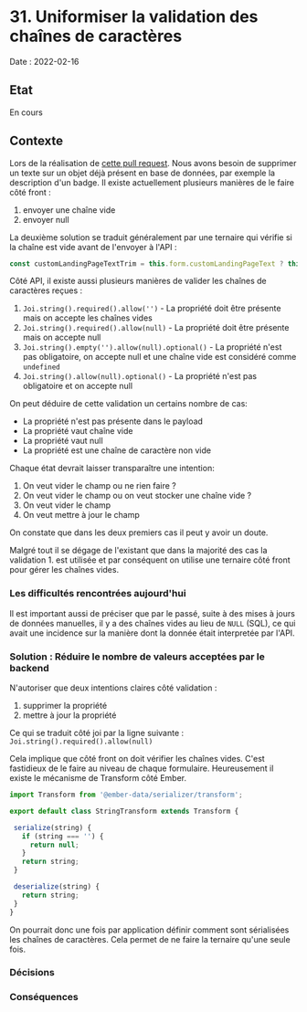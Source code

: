 # 31. Uniformiser la validation des chaînes de caractères

Date : 2022-02-16

## Etat

En cours

## Contexte

Lors de la réalisation de [cette pull request](https://github.com/1024pix/pix/pull/3953).
Nous avons besoin de supprimer un texte sur un objet déjà présent en base de données, par exemple la description d'un badge.
Il existe actuellement plusieurs manières de le faire côté front :
1. envoyer une chaîne vide
2. envoyer null

La deuxième solution se traduit généralement par une ternaire qui vérifie si la chaîne est vide avant de l'envoyer à l'API :

```js
const customLandingPageTextTrim = this.form.customLandingPageText ? this.form.customLandingPageText.trim() : null;
```

Côté API, il existe aussi plusieurs manières de valider les chaînes de caractères reçues :
1. `Joi.string().required().allow('')` - La propriété doit être présente mais on accepte les chaînes vides
2. `Joi.string().required().allow(null)` - La propriété doit être présente mais on accepte null
3. `Joi.string().empty('').allow(null).optional()` - La propriété n'est pas obligatoire, on accepte null et une chaîne vide est considéré comme `undefined`
4. `Joi.string().allow(null).optional()` - La propriété n'est pas obligatoire et on accepte null

On peut déduire de cette validation un certains nombre de cas:
- La propriété n'est pas présente dans le payload
- La propriété vaut chaîne vide
- La propriété vaut null
- La propriété est une chaîne de caractère non vide

Chaque état devrait laisser transparaître une intention:
1. On veut vider le champ ou ne rien faire ?
2. On veut vider le champ ou on veut stocker une chaîne vide ?
3. On veut vider le champ
4. On veut mettre à jour le champ

On constate que dans les deux premiers cas il peut y avoir un doute.

Malgré tout il se dégage de l'existant que dans la majorité des cas la validation 1. est utilisée et par conséquent on utilise une ternaire côté front pour gérer les chaînes vides.

### Les difficultés rencontrées aujourd'hui

Il est important aussi de préciser que par le passé, suite à des mises à jours de données manuelles, il y a des chaînes vides au lieu de `NULL` (SQL),  ce qui avait une incidence sur la manière dont la donnée était interpretée par l'API.

### Solution : Réduire le nombre de valeurs acceptées par le backend 

N'autoriser que deux intentions claires côté validation :
1. supprimer la propriété
2. mettre à jour la propriété

Ce qui se traduit côté joi par la ligne suivante :
`Joi.string().required().allow(null)`

Cela implique que côté front on doit vérifier les chaînes vides. C'est fastidieux de le faire au niveau de chaque formulaire.
Heureusement il existe le mécanisme de Transform côté Ember.

```js
import Transform from '@ember-data/serializer/transform';

export default class StringTransform extends Transform {

 serialize(string) {
   if (string === '') {
     return null;
   }
   return string;
 }

 deserialize(string) {
   return string;
 }
}
```

On pourrait donc une fois par application définir comment sont sérialisées les chaînes de caractères. Cela permet de ne faire la ternaire qu'une seule fois.

### Décisions

### Conséquences
